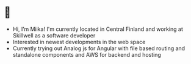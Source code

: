 # 🦉
- Hi, I’m Miika! I'm currently located in Central Finland and working at Skillwell as a software developer
- Interested in newest developments in the web space
- Currently trying out Analog js for Angular with file based routing and standalone components and AWS for backend and hosting
